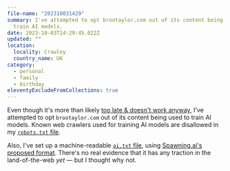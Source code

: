 ```yaml
---
file-name: "202310031429"
summary: I've attempted to opt brootaylor.com out of its content being used to
  train AI models.
date: 2023-10-03T14:29:45.022Z
updated: ""
location:
  locality: Crawley
  country_name: UK
category:
  - personal
  - family
  - birthday
eleventyExcludeFromCollections: true
---
```


Even though it's more than likely [too late & doesn't work anyway](https://blog.jim-nielsen.com/2023/robots-txt/), I've attempted to opt `brootaylor.com` out of its content being used to train AI models. Known web crawlers used for training AI models are disallowed in my [<code>robots.txt</code> file](https://brootaylor.com/robots.txt).

Also, I've set up a machine-readable [<code>ai.txt</code> file](https://brootaylor.com/ai.txt), using [Spawning.ai's proposed format](https://site.spawning.ai/spawning-ai-txt). There's no real evidence that it has any traction in the land-of-the-web *yet* &mdash; but I thought why not.
